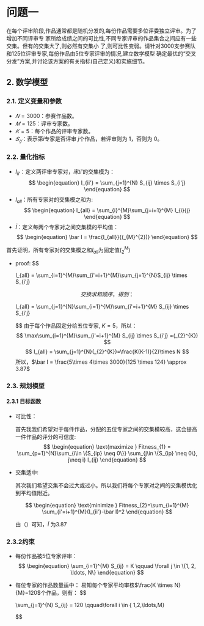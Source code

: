 # 问题一

在每个评审阶段,作品通常都是随机分发的,每份作品需要多位评委独立评审。为了增加不同评审专
家所给成绩之间的可比性,不同专家评审的作品集合之间应有一些交集。但有的交集大了,则必然有交集小
了,则可比性变弱。请针对3000支参赛队和125位评审专家,每份作品由5位专家评审的情况,建立数学模型
确定最优的“交叉分发”方案,并讨论该方案的有关指标(自己定义)和实施细节。

## 2. 数学模型
### 2.1. 定义变量和参数
- $𝑁=3000$：参赛作品数。
- $𝑀=125$：评审专家数。
- $𝐾=5$：每个作品的评审专家数。
- $𝑆_{𝑖𝑗}$：表示第$i$专家是否评审 $j$个作品，若评审则为 1，否则为 0。
### 2.2. 量化指标
- $I_{ii'}$：定义两评审专家对，$i$和$i'$的交集模为：
$$
\begin{equation}
    I_{ii'} = \sum_{j=1}^{N} S_{ij} \times S_{i'j}
\end{equation}
$$
- $I_{all}$：所有专家对的交集模之和为:
  $$
  \begin{equation}
    I_{all} = \sum_{i}^{M}\sum_{j=i+1}^{M} I_{i}{j}
  \end{equation}
  $$
- $\bar I$：定义每两个专家对之间交集模的平均值：
  $$
  \begin{equation}
    \bar I = \frac{I_{all}}{(_{M}^{2})}
  \end{equation}
  $$

首先证明，所有专家对的交集模之和$I_{all}$为固定值$(_{2}^{M})$
- proof: 
  $$

  I_{all} = \sum_{i=1}^{M}\sum_{i'=i+1}^{M}\sum_{j=1}^{N}S_{ij} \times S_{i'j}

  $$
  交换求和顺序，得到：
  $$

    I_{all} = \sum_{j=1}^{N}\sum_{i=1}^{M}\sum_{i'=i+1}^{M} S_{ij} \times S_{i'j}   

  $$
  由于每个作品固定分给五位专家, $K=5$，所以：
  $$
  \max\sum_{i=1}^{M}\sum_{i'=i+1}^{M} S_{ij} \times S_{i'j} =(_{2}^{K})
  $$
  $$
    I_{all} = \sum_{j=1}^{N}(_{2}^{K})=\frac{K(K-1)}{2}\times N
  $$
  所以，$\bar I = \frac{5\times 4\times 3000}{125 \times 124} \approx 3.87$

### 2.3. 规划模型
#### 2.3.1 目标函数
- 可比性：
  
  首先我我们希望对于每件作品，分配的五位专家之间的交集模较高，这会提高一件作品的评分的可信度:
  $$
  \begin{equation}
    \text{maximize } 
    Fitness_{1} = \sum_{p=1}^{N}\sum_{i\in \{S_{ip} \neq 0\}} \sum_{j\in \{S_{ip} \neq 0\}, 
    j\neq i} I_{ij}
  \end{equation}
  $$ 
- 交集适中:
  
  其次我们希望交集不会过大或过小。所以我们将每个专家对之间的交集模优化到平均值附近。

  $$
  \begin{equation}
    \text{minimize } Fitness_{2}=\sum_{i=1}^{M} \sum_{i'=i+1}^{M}(I_{ii'}-\bar I)^2 
  \end{equation}
  $$
  
  由（）可知，$\bar I$ 为3.87

### 2.3.2约束
- 每份作品被5位专家评审：
    $$
    \begin{equation}
    \sum_{i=1}^{M} S_{ij} = K \qquad \forall j \in \{1, 2, \ldots, N\}
    \end{equation}
    $$
- 每位专家的作品数量适中：
  易知每个专家平均审核$\frac{K \times N}{M}=120$个作品，则有：
  $$

    \sum_{j=1}^{N} S_{ij} = 120 \qquad\forall i \in \{ 1,2,\ldots,M\}
 
  $$



  

















